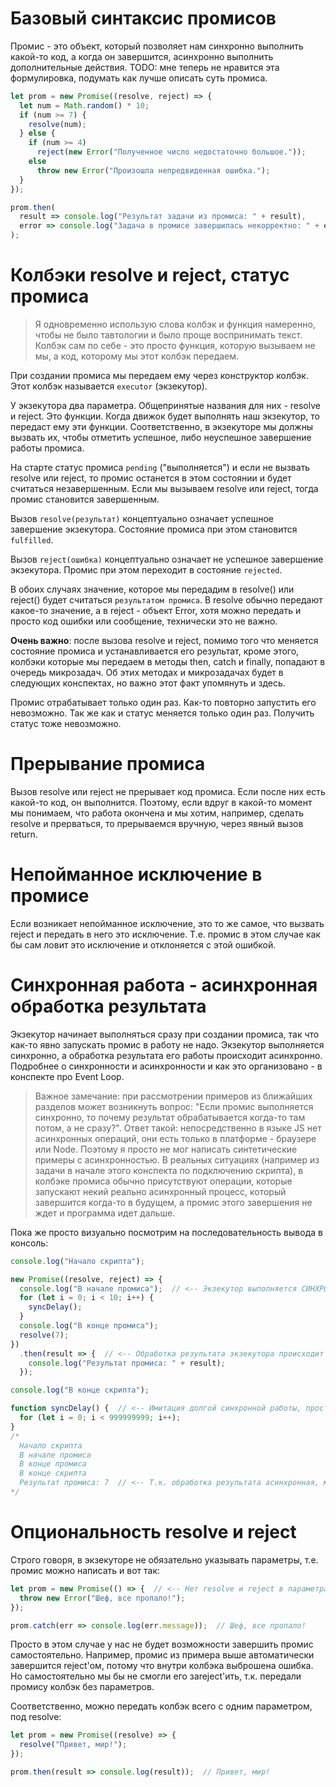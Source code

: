 # Базовый синтаксис промисов

Промис - это объект, который позволяет нам синхронно выполнить какой-то код, а когда он завершится, асинхронно выполнить дополнительные действия. TODO: мне теперь не нравится эта формулировка, подумать как лучше описать суть промиса.

```javascript
let prom = new Promise((resolve, reject) => {
  let num = Math.random() * 10;
  if (num >= 7) {
    resolve(num);
  } else {
    if (num >= 4)
      reject(new Error("Полученное число недостаточно большое."));
    else
      throw new Error("Произошла непредвиденная ошибка.");
  }
});

prom.then(
  result => console.log("Результат задачи из промиса: " + result),
  error => console.log("Задача в промисе завершилась некорректно: " + error.message)
);
```

# Колбэки resolve и reject, статус промиса

> Я одновременно использую слова колбэк и функция намеренно, чтобы не было тавтологии и было проще воспринимать текст. Колбэк сам по себе - это просто функция, которую вызываем не мы, а код, которому мы этот колбэк передаем.

При создании промиса мы передаем ему через конструктор колбэк. Этот колбэк называется `executor` (экзекутор).

У экзекутора два параметра. Общепринятые названия для них - resolve и reject. Это функции. Когда движок будет выполнять наш экзекутор, то передаст ему эти функции. Соответственно, в экзекуторе мы должны вызвать их, чтобы отметить успешное, либо неуспешное завершение работы промиса.

На старте статус промиса `pending` ("выполняется") и если не вызвать resolve или reject, то промис останется в этом состоянии и будет считаться незавершенным. Если мы вызываем resolve или reject, тогда промис становится завершенным.

Вызов `resolve(результат)` концептуально означает успешное завершение экзекутора. Состояние промиса при этом становится `fulfilled`.

Вызов `reject(ошибка)` концептуально означает не успешное завершение экзекутора. Промис при этом переходит в состояние `rejected`.

В обоих случаях значение, которое мы передадим в resolve() или reject() будет считаться `результатом промиса`. В resolve обычно передают какое-то значение, а в reject - объект Error, хотя можно передать и просто код ошибки или сообщение, технически это не важно.

**Очень важно**: после вызова resolve и reject, помимо того что меняется состояние промиса и устанавливается его результат, кроме этого, колбэки которые мы передаем в методы then, catch и finally, попадают в очередь микрозадач. Об этих методах и микрозадачах будет в следующих конспектах, но важно этот факт упомянуть и здесь.

Промис отрабатывает только один раз. Как-то повторно запустить его невозможно. Так же как и статус меняется только один раз. Получить статус тоже невозможно.

# Прерывание промиса

Вызов resolve или reject не прерывает код промиса. Если после них есть какой-то код, он выполнится. Поэтому, если вдруг в какой-то момент мы понимаем, что работа окончена и мы хотим, например, сделать resolve и прерваться, то прерываемся вручную, через явный вызов return.

# Непойманное исключение в промисе

Если возникает непойманное исключение, это то же самое, что вызвать reject и передать в него это исключение. Т.е. промис в этом случае как бы сам ловит это исключение и отклоняется с этой ошибкой.

# Синхронная работа - асинхронная обработка результата

Экзекутор начинает выполняться сразу при создании промиса, так что как-то явно запускать промис в работу не надо. Экзекутор выполняется синхронно, а обработка результата его работы происходит асинхронно. Подробнее о синхронности и асинхронности и как это организовано - в конспекте про Event Loop.

> Важное замечание: при рассмотрении примеров из ближайших разделов может возникнуть вопрос: "Если промис выполняется синхронно, то почему результат обрабатывается когда-то там потом, а не сразу?". Ответ такой: непосредственно в языке JS нет асинхронных операций, они есть только в платформе - браузере или Node. Поэтому я просто не мог написать синтетические примеры с асинхронностью. В реальных ситуациях (например из задачи в начале этого конспекта по подключению скрипта), в колбэке промиса обычно присутствуют операции, которые запускают некий реально асинхронный процесс, который завершится когда-то в будущем, а промис этого завершения не ждет и программа идет дальше.

Пока же просто визуально посмотрим на последовательность вывода в консоль:

```javascript
console.log("Начало скрипта");

new Promise((resolve, reject) => {
  console.log("В начале промиса");  // <-- Экзекутор выполняется СИНХРОННО
  for (let i = 0; i < 10; i++) {
    syncDelay();
  }
  console.log("В конце промиса");
  resolve(7);
})
  .then(result => {  // <-- Обработка результата экзекутора происходит АСИНХРОННО
    console.log("Результат промиса: " + result);
  });

console.log("В конце скрипта");

function syncDelay() {  // <-- Имитация долгой синхронной работы, просто очень большой цикл
  for (let i = 0; i < 999999999; i++);
}
/*
  Начало скрипта
  В начале промиса
  В конце промиса
  В конце скрипта
  Результат промиса: 7  // <-- Т.к. обработка результата асинхронная, мы видим это на последнем месте
*/
```

# Опциональность resolve и reject

Строго говоря, в экзекуторе не обязательно указывать параметры, т.е. промис можно написать и вот так:

```javascript
let prom = new Promise(() => {  // <-- Нет resolve и reject в параметрах
  throw new Error("Шеф, все пропало!");
});

prom.catch(err => console.log(err.message));  // Шеф, все пропало!
```

Просто в этом случае у нас не будет возможности завершить промис самостоятельно. Например, промис из примера выше автоматически завершится reject'ом, потому что внутри колбэка выброшена ошибка. Но самостоятельно мы бы не смогли его заreject'ить, т.к. передали промису колбэк без параметров.

Соответственно, можно передать колбэк всего с одним параметром, под resolve:

```javascript
let prom = new Promise((resolve) => {
  resolve("Привет, мир!");
});

prom.then(result => console.log(result));  // Привет, мир!
```

